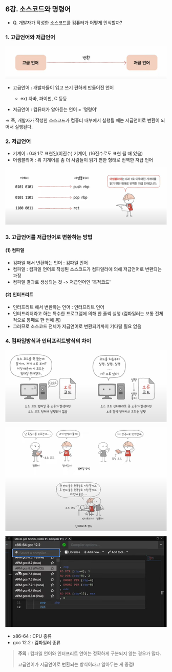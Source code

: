 ## 6강. 소스코드와 명령어

- Q. 개발자가 작성한 소스코드를 컴퓨터가 어떻게 인식할까?

### 1. 고급언어와 저급언어

![img_12.png](img_12.png)

- 고급언어 : 개발자들이 읽고 쓰기 편하게 만들어진 언어
    - ex) 자바, 파이썬, C 등등

- 저급언어 : 컴퓨터가 알아듣는 언어 = '명령어'

⇒ 즉, 개발자가 작성한 소스코드가 컴퓨터 내부에서 실행될 때는 저급언어로 변환이 되어서 실행된다.

### 2. 저급언어

- 기계어 : 0과 1로 표현된(이진수) 기계어, (16진수로도 표현 될 때 있음)
- 어셈블리어 : 위 기계어를 좀 더 사람들이 읽기 편한 형태로 번역한 저급 언어

![img_13.png](img_13.png)

### 3. 고급언어를 저급언어로 변환하는 방법

#### (1) 컴파일

- 컴파일 해서 변환하는 언어 : 컴파일 언어
- 컴파일 : 컴파일 언어로 작성된 소스코드가 컴파일러에 의해 저급언어로 변환되는 과정
- 컴파일 결과로 생성되는 것 -> 저급언어인 '목적코드'

#### (2) 인터프리트

- 인터프리트 해서 변환하는 언어 : 인터프리트 언어
- 인터프리터라고 하는 특수한 프로그램에 의해 한 줄씩 실행 (컴파일러는 보통 전체적으로 통째로 한 번에 봄)
- 그러므로 소스코드 전체가 저급언어로 변환되기까지 기다릴 필요 없음

### 4. 컴파일방식과 인터프리트방식의 차이

![img_14.png](img_14.png)

![img_15.png](img_15.png)

![img_16.png](img_16.png)

- x86-64 : CPU 종류
- gcc 12.2 : 컴파일러 종류

> **주의** : 컴파일 언어와 인터프리트 언어는 정확하게 구분되지 않는 경우가 많다.
>
> 고급언어가 저급언어로 변환되는 방식이라고 알아두는 게 중점!